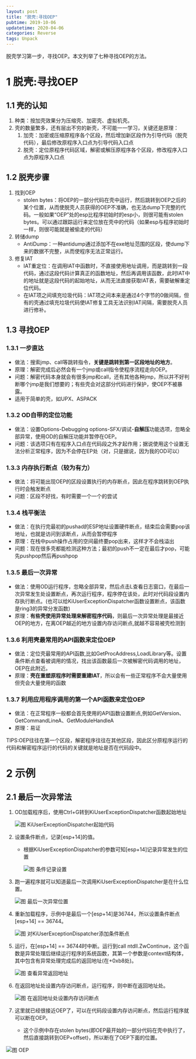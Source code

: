 ```yaml
---
layout: post
title: "脱壳:寻找OEP"
pubtime: 2019-10-06
updatetime: 2020-04-06
categories: Reverse
tags: Unpack
---
```


脱壳学习第一步，寻找OEP。本文列举了七种寻找OEP的方法。

# 1 脱壳:寻找OEP

## 1.1 壳的认知

1. 种类：按加壳效果分为压缩壳、加密壳、虚拟机壳。
2. 壳的数量繁多，还有层出不穷的新壳，不可能一一学习，关键还是原理：
   1. 加壳：加密或压缩原程序各个区段，然后增加新区段作为引导代码（脱壳代码），最后修改原程序入口点为引导代码入口点
   2. 脱壳：定位原程序代码区域，解密或解压原程序各个区段，修改程序入口点为原程序入口点


##  1.2 脱壳步骤

1. 找到OEP
   * stolen bytes：将OEP的一部分代码在壳中运行，然后跳转到OEP之后的某个位置，从而使脱壳人员获得的OEP不准确，也无法dump下完整的代码。一般如果“OEP”处的esp比程序初始时的esp小，则很可能有stolen bytes。可以通过跟踪运行来定位放在壳中的代码（如果esp与程序初始时一样，则很可能就是被偷走的代码）
2. 转储dump
   * AntiDump：一种antidump通过添加不在exe地址范围的区段，使dump下来的数据不完整，从而使程序无法正常运行。
3. 修复IAT
   * IAT重定位：在调用IAT中函数时，不直接使用地址调用，而是跳转到一段代码，通过这段代码计算真正的函数地址，然后再调用该函数，此时IAT中的地址就是这段代码的起始地址，从而无法直接获取IAT表，需要破解重定位代码。
   * 在IAT项之间填充垃圾代码：IAT项之间本来是通过4个字节的0做间隔，但有的壳通过填充垃圾代码使IAT修复工具无法识别IAT间隔，需要脱壳人员进行修补。

## 1.3 寻找OEP

### 1.3.1 一步直达

* 做法：搜索jmp、call等跳转指令，**关键是跳转到第一区段地址的地方**。
* 原理：解密完成后必然会有一个jmp或call指令使程序流程走向OEP。
* 问题：解密代码本身就会有很多jmp和call，还有其他各种jmp，所以并不好判断哪个jmp是我们想要的；有些壳会对这部分代码进行保护，使OEP不被暴露。
* 适用于简单的壳，如UPX、ASPACK

### 1.3.2 OD自带的定位功能

* 做法：设置Options-Debugging options-SFX/调试-**自解压**功能选项，忽略全部异常，使用OD的自解压功能并暂停在OEP。
* 问题：该选项只有在程序入口点在代码段之外才起作用；据说使用这个设置无法分析正常程序，因为不会停在EP处（对，只是据说，因为我的OD可以）

### 1.3.3 内存执行断点（较为有力）

* 做法：将可能出现OEP的区段设置执行的内存断点，因此在程序跳转到OEP执行时会触发断点
* 问题：区段不好找，有时需要一个一个的尝试

### 1.3.4 栈平衡法

* 做法：在执行完最初的pushad的ESP地址设置硬件断点，结束后会需要pop该地址，也就是访问到该断点，从而会暂停程序
* 原理：在栈中push操作占用的空间最终要pop出来，这样才不会栈溢出
* 问题：现在很多壳都能检测这种方法；最初的push不一定在最后才pop，可能先pushpop然后再pushpop

### 1.3.5 最后一次异常

* 做法：使用OD运行程序，忽略全部异常，然后点击L查看日志窗口，在最后一次异常发生处设置断点，再次运行程序，程序停在该处，此时对代码段设置内存执行断点。(也可以给KiUserExceptionDispatcher函数设置断点，该函数是ring3的异常分发函数)
* 原理：**有些壳使用异常处理来解密程序代码**，则最后一次异常处理是最接近OEP的地方，在离OEP越近的地方设置内存访问断点,就越不容易被壳检测到

### 1.3.6 利用壳最常用的API函数来定位OEP

* 做法：定位壳最常用的API函数,比如GetProcAddress,LoadLibrary等。设置条件断点查看被调用的情况，找出该函数最后一次被解密代码调用的地址，OEP在此附近。
* 原理：**壳在重塑原程序时需要重建IAT**，所以会有一些正常程序不会大量使用但壳会大量使用的函数

### 1.3.7 利用应用程序调用的第一个API函数来定位OEP

* 做法：在正常程序一般都会首先使用的API函数设置断点,例如GetVersion、GetCommandLineA、GetModuleHandleA
* 原理：易证

TIPS:OEP往往在第一个区段，解密程序往往在其他区段，因此区分原程序运行的代码和解密程序运行的代码的关键就是地址是否在代码段中。

# 2 示例

## 2.1 最后一次异常法

1. OD加载程序后，使用Ctrl+G转到KiUserExceptionDispatcher函数起始地址

   ![图 KiUserExceptionDispatcher起始代码](https://chrishuppor.github.io/image/Snipaste_2020-04-05_15-19-25.PNG)

2. 设置条件断点，记录[esp+14]的值。

   * 根据KiUserExceptionDispatcher的参数可知[esp+14]记录异常发生的位置

     ![图 条件记录设置](https://chrishuppor.github.io/image/Snipaste_2020-04-05_15-50-23.PNG)

3. 跑一遍程序就可以知道最后一次调用KiUserExceptionDispatcher是在什么位置。

   ![图 最后一次异常位置](https://chrishuppor.github.io/image/Snipaste_2020-04-05_15-50-54.PNG)

4. 重新加载程序，示例中是最后一个[esp+14]是36744，所以设置条件断点[esp+14] == 36744。

   ![图 对KiUserExceptionDispatcher添加条件断点](https://chrishuppor.github.io/image/Snipaste_2020-04-05_15-51-25.PNG)

5. 运行，在[esp+14] == 36744时中断。运行到call ntdll.ZwContinue，这个函数是异常处理后继续运行程序的系统函数，其第一个参数是context结构体，其中包含有异常处理完成后的返回地址(在+0xb8处)。

   ![图 查看异常返回地址](https://chrishuppor.github.io/image/Snipaste_2020-04-05_15-54-53.PNG)

6. 在返回地址处设置内存访问断点，运行程序，则中断在返回地址处。

   ![图 在返回地址处设置内存访问断点](https://chrishuppor.github.io/image/Snipaste_2020-04-05_15-55-26.PNG)

7. 这里就已经很接近OEP了，可以在代码段设置内存访问断点，然后运行程序就可以断在OEP。

   * 这个示例中存在stolen bytes(即OEP最开始的一部分代码在壳中执行了，然后直接跳转到OEP+offset)，所以断在了OEP下面的位置。

![图 OEP](https://chrishuppor.github.io/image/Snipaste_2020-04-05_16-12-40.PNG)